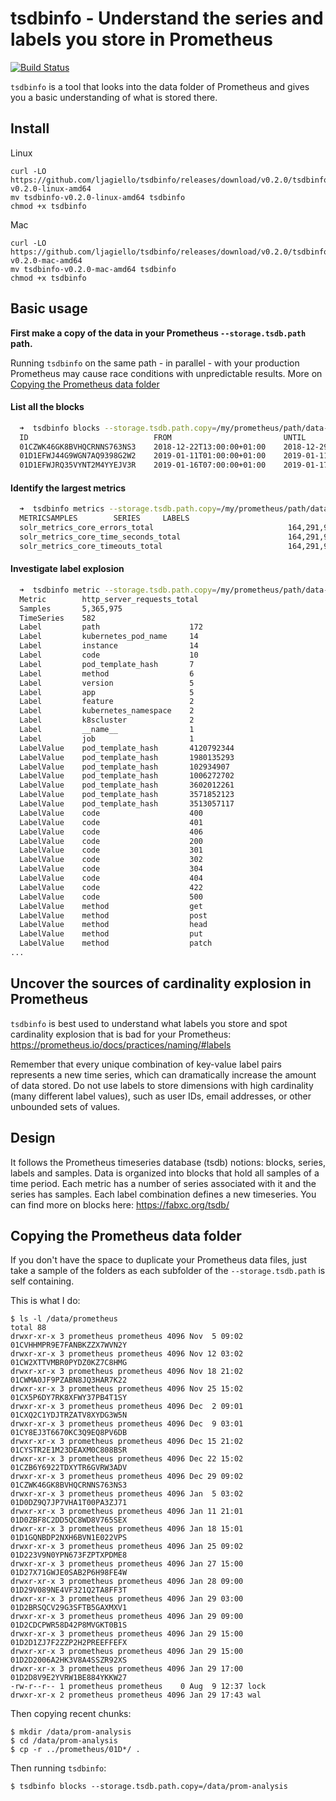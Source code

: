 # tsdbinfo - Understand the series and labels you store in Prometheus

[![Build Status](https://cloud.drone.io/api/badges/ljagiello/tsdbinfo/status.svg)](https://cloud.drone.io/ljagiello/tsdbinfo)

`tsdbinfo` is a tool that looks into the data folder of Prometheus and gives you a basic understanding of what is stored there.

## Install

Linux
```
curl -LO https://github.com/ljagiello/tsdbinfo/releases/download/v0.2.0/tsdbinfo-v0.2.0-linux-amd64
mv tsdbinfo-v0.2.0-linux-amd64 tsdbinfo
chmod +x tsdbinfo
```

Mac
```
curl -LO https://github.com/ljagiello/tsdbinfo/releases/download/v0.2.0/tsdbinfo-v0.2.0-mac-amd64
mv tsdbinfo-v0.2.0-mac-amd64 tsdbinfo
chmod +x tsdbinfo
```

## Basic usage

**First make a copy of the data in your Prometheus `--storage.tsdb.path` path.**

Running `tsdbinfo` on the same path - in parallel - with your production Prometheus may cause race conditions with unpredictable results. More on [Copying the Prometheus data folder](#Copying-the-Prometheus-data-folder)


#### List all the blocks

```bash
  ➜  tsdbinfo blocks --storage.tsdb.path.copy=/my/prometheus/path/data-copy --no-prom-logs
  ID                            FROM                         UNTIL                        STATS
  01CZWK46GK8BVHQCRNNS763NS3    2018-12-22T13:00:00+01:00    2018-12-29T07:00:00+01:00    {"numSamples":3167899784,"numSeries":3070548,"numChunks":29336192,"numBytes":4419004512}
  01D1EFWJ44G9WGN7AQ9398G2W2    2019-01-11T01:00:00+01:00    2019-01-11T19:00:00+01:00    {"numBytes":8634}
  01D1EFWJRQ35VYNT2M4YYEJV3R    2019-01-16T07:00:00+01:00    2019-01-17T01:00:00+01:00    {"numBytes":8634}
```

#### Identify the largest metrics

```bash
  ➜  tsdbinfo metrics --storage.tsdb.path.copy=/my/prometheus/path/data-copy --block=01CZWK46GK8BVHQCRNNS763NS3 --no-bar  --no-prom-logs --top=3
  METRICSAMPLES        SERIES     LABELS
  solr_metrics_core_errors_total                              164,291,959    4,229      core: 99, handler: 32, collection: 16, replica: 9, instance: 5
  solr_metrics_core_time_seconds_total                        164,291,959    4,229      core: 99, handler: 32, collection: 16, replica: 9, instance: 5
  solr_metrics_core_timeouts_total                            164,291,959    4,229      core: 99, handler: 32, collection: 16, replica: 9, instance: 5
```

#### Investigate label explosion

```bash
  ➜  tsdbinfo metric --storage.tsdb.path.copy=/my/prometheus/path/data-copy --block=01CZWK46GK8BVHQCRNNS763NS3 --metric=http_server_requests_total --no-prom-logs
  Metric        http_server_requests_total
  Samples       5,365,975
  TimeSeries    582
  Label         path                    172
  Label         kubernetes_pod_name     14
  Label         instance                14
  Label         code                    10
  Label         pod_template_hash       7
  Label         method                  6
  Label         version                 5
  Label         app                     5
  Label         feature                 2
  Label         kubernetes_namespace    2
  Label         k8scluster              2
  Label         __name__                1
  Label         job                     1
  LabelValue    pod_template_hash       4120792344
  LabelValue    pod_template_hash       1980135293
  LabelValue    pod_template_hash       102934907
  LabelValue    pod_template_hash       1006272702
  LabelValue    pod_template_hash       3602012261
  LabelValue    pod_template_hash       3571852123
  LabelValue    pod_template_hash       3513057117
  LabelValue    code                    400
  LabelValue    code                    401
  LabelValue    code                    406
  LabelValue    code                    200
  LabelValue    code                    301
  LabelValue    code                    302
  LabelValue    code                    304
  LabelValue    code                    404
  LabelValue    code                    422
  LabelValue    code                    500
  LabelValue    method                  get
  LabelValue    method                  post
  LabelValue    method                  head
  LabelValue    method                  put
  LabelValue    method                  patch
...
```

## Uncover the sources of cardinality explosion in Prometheus

`tsdbinfo` is best used to understand what labels you store and spot cardinality explosion that is bad for your Prometheus: https://prometheus.io/docs/practices/naming/#labels

Remember that every unique combination of key-value label pairs represents a new time series, which can dramatically increase the amount of data stored. Do not use labels to store dimensions with high cardinality (many different label values), such as user IDs, email addresses, or other unbounded sets of values.

## Design

It follows the Prometheus timeseries database (tsdb) notions: blocks, series, labels and samples. Data is organized into blocks that hold all samples of a time period. Each metric has a number of series associated with it and the series has samples. Each label combination defines a new timeseries. You can find more on blocks here: https://fabxc.org/tsdb/

## Copying the Prometheus data folder

If you don't have the space to duplicate your Prometheus data files, just take a sample of the folders as each subfolder of the `--storage.tsdb.path` is self containing.


This is what I do:

```
$ ls -l /data/prometheus
total 88
drwxr-xr-x 3 prometheus prometheus 4096 Nov  5 09:02 01CVHHMPR9E7FANBKZZX7WVN2Y
drwxr-xr-x 3 prometheus prometheus 4096 Nov 12 03:02 01CW2XTTVMBR0PYDZ0KZ7C8HMG
drwxr-xr-x 3 prometheus prometheus 4096 Nov 18 21:02 01CWMA0JF9PZABN8JQ3HAR7K22
drwxr-xr-x 3 prometheus prometheus 4096 Nov 25 15:02 01CX5P6DY7RK8XFWY37PB4T1SY
drwxr-xr-x 3 prometheus prometheus 4096 Dec  2 09:01 01CXQ2C1YDJTRZATV8XYDG3W5N
drwxr-xr-x 3 prometheus prometheus 4096 Dec  9 03:01 01CY8EJ3T6670KC3Q9EQ8PV6DB
drwxr-xr-x 3 prometheus prometheus 4096 Dec 15 21:02 01CYSTR2E1M23DEAXM0C808BSR
drwxr-xr-x 3 prometheus prometheus 4096 Dec 22 15:02 01CZB6Y6922TDXYTR6GVRW3ADV
drwxr-xr-x 3 prometheus prometheus 4096 Dec 29 09:02 01CZWK46GK8BVHQCRNNS763NS3
drwxr-xr-x 3 prometheus prometheus 4096 Jan  5 03:02 01D0DZ9Q7JP7VHA1T00PA3ZJ71
drwxr-xr-x 3 prometheus prometheus 4096 Jan 11 21:01 01D0ZBF8C2DD5QC8WD8V765SEX
drwxr-xr-x 3 prometheus prometheus 4096 Jan 18 15:01 01D1GQNBDP2NXH6BVN1E022VPS
drwxr-xr-x 3 prometheus prometheus 4096 Jan 25 09:02 01D223V9N0YPN673FZPTXPDME8
drwxr-xr-x 3 prometheus prometheus 4096 Jan 27 15:00 01D27X71GWJE0SAB2P6H98FE4W
drwxr-xr-x 3 prometheus prometheus 4096 Jan 28 09:00 01D29V089NE4VF321Q2TA8FF3T
drwxr-xr-x 3 prometheus prometheus 4096 Jan 29 03:00 01D2BRSQCV29G3SFTB5GAXMXV1
drwxr-xr-x 3 prometheus prometheus 4096 Jan 29 09:00 01D2CDCPWR58D42P8MVGKT0B1S
drwxr-xr-x 3 prometheus prometheus 4096 Jan 29 15:00 01D2D1ZJ7F2ZZP2H2PREEFFEFX
drwxr-xr-x 3 prometheus prometheus 4096 Jan 29 15:00 01D2D2006A2HK3V8A4SSZR92XS
drwxr-xr-x 3 prometheus prometheus 4096 Jan 29 17:00 01D2D8V9E2YVRW1BE884YKKW27
-rw-r--r-- 1 prometheus prometheus    0 Aug  9 12:37 lock
drwxr-xr-x 2 prometheus prometheus 4096 Jan 29 17:43 wal
```

Then copying recent chunks:

```
$ mkdir /data/prom-analysis
$ cd /data/prom-analysis
$ cp -r ../prometheus/01D*/ .
```

Then running `tsdbinfo`:

```
$ tsdbinfo blocks --storage.tsdb.path.copy=/data/prom-analysis
```
